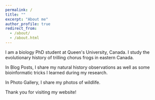 ```yaml
---
permalink: /
title: ""
excerpt: "About me"
author_profile: true
redirect_from: 
  - /about/
  - /about.html
---
```


I am a biology PhD student at Queen's University, Canada. I study the evolutionary history of trilling chorus frogs in eastern Canada. 

In Blog Posts, I share my natural history observations as well as some bioinformatic tricks I learned during my research.

In Photo Gallery, I share my photos of wildlife. 

Thank you for visiting my website! 
